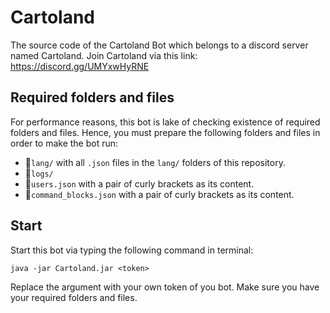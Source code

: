 # Cartoland
The source code of the Cartoland Bot which belongs to a discord server named Cartoland.
Join Cartoland via this link: https://discord.gg/UMYxwHyRNE

## Required folders and files
For performance reasons, this bot is lake of checking existence of required folders and files. Hence, you must prepare the following folders and files in order to make the bot run:
- 📁`lang/` with all `.json` files in the `lang/` folders of this repository.
- 📁`logs/`
- 📄`users.json` with a pair of curly brackets as its content.
- 📄`command_blocks.json` with a pair of curly brackets as its content.

## Start
Start this bot via typing the following command in terminal:
```
java -jar Cartoland.jar <token>
```
Replace the <token> argument with your own token of you bot. Make sure you have your required folders and files.
